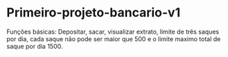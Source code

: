 # Primeiro-projeto-bancario-v1

Funções básicas: Depositar, sacar, visualizar extrato, limite de três saques por dia, cada saque não pode ser maior que 500 e o limite maximo total de saque por dia 1500.

